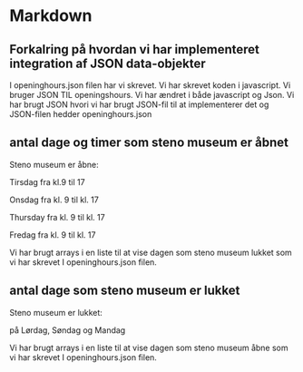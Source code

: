 # Markdown

## Forkalring på hvordan vi har implementeret integration af JSON data-objekter

I openinghours.json filen har vi skrevet. Vi har skrevet koden i javascript. Vi bruger JSON TIL openingshours. Vi har ændret i både javascript og Json. Vi har brugt JSON hvori vi har brugt JSON-fil til at implementerer det og JSON-filen hedder openinghours.json

## antal dage og timer som steno museum er åbnet

Steno museum er åbne:

Tirsdag fra kl.9 til 17

Onsdag fra kl. 9 til kl. 17

Thursday fra kl. 9 til kl. 17

Fredag fra kl. 9 til kl. 17

Vi har brugt arrays i en liste  til at vise dagen som steno museum lukket som vi har skrevet  I openinghours.json filen.

## antal dage som steno museum er lukket

Steno museum er lukket:

på Lørdag, Søndag og Mandag


Vi har brugt arrays i en liste  til at vise dagen som steno museum åbne som vi har skrevet  I openinghours.json filen.




